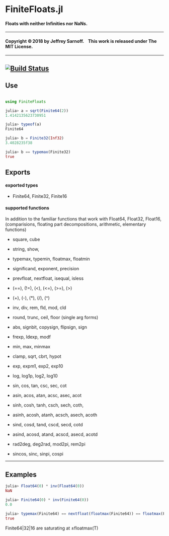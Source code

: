 # FiniteFloats.jl

#### Floats with neither Infinities nor NaNs.


----

#### Copyright ©&thinsp;2018 by Jeffrey Sarnoff. &nbsp;&nbsp; This work is released under The MIT License.


-----

[![Build Status](https://travis-ci.org/JeffreySarnoff/FiniteFloats.jl.svg?branch=master)](https://travis-ci.org/JeffreySarnoff/FiniteFloats.jl)
----

## Use
```julia

using FiniteFloats

julia> a = sqrt(Finite64(2))
1.4142135623730951

julia> typeof(a)
Finite64

julia> b = Finite32(Inf32)
3.4028235f38

julia> b == typemax(Finite32)
true
```

## Exports

#### exported types

- Finite64, Finite32, Finite16

#### supported functions

In addition to the familiar functions that work with Float64, Float32, Float16,    
(comparisions, floating part decompositions, arithmetic, elementary functions)

-    square, cube

-    string, show, 
-    typemax, typemin, floatmax, floatmin
    
-    significand, exponent, precision
-    prevfloat, nextfloat, isequal, isless
    
-    (==), (!=), (<), (<=), (>=), (>)
-    (+), (-), (*), (/), (^)
    
-    inv, div, rem, fld, mod, cld

-    round, trunc, ceil, floor (single arg forms)
    
-    abs, signbit, copysign, flipsign, sign
-    frexp, ldexp, modf
    
-    min, max, minmax
-    clamp, sqrt, cbrt, hypot
    
-    exp, expm1, exp2, exp10
-    log, log1p, log2, log10
 
-    sin, cos, tan, csc, sec, cot
-    asin, acos, atan, acsc, asec, acot

-    sinh, cosh, tanh, csch, sech, coth,
-    asinh, acosh, atanh, acsch, asech, acoth


-    sind, cosd, tand, cscd, secd, cotd
-    asind, acosd, atand, acscd, asecd, acotd

-    rad2deg, deg2rad, mod2pi, rem2pi
-    sincos, sinc, sinpi, cospi


----

## Examples
```julia
julia> Float64(0) * inv(Float64(0))
NaN

julia> Finite64(0) * inv(Finite64(0))
0.0

julia> typemax(Finite64) == nextfloat(floatmax(Finite64)) == floatmax(Finite64)
true
```

Finite64|32|16 are saturating at ±floatmax(T) 
